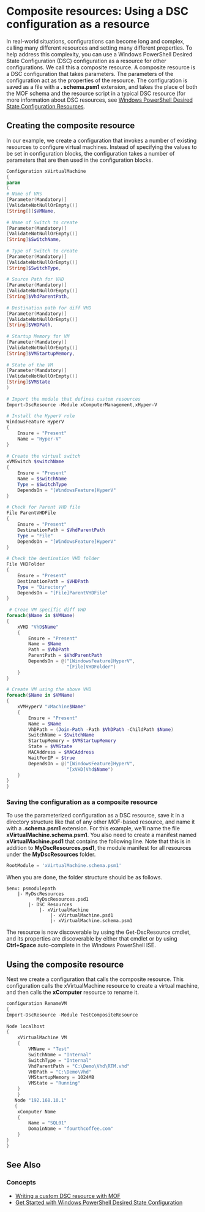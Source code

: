 # Composite resources: Using a DSC configuration as a resource

In real-world situations, configurations can become long and complex, calling many different resources and setting many different properties. To help address this complexity, you can use a Windows PowerShell Desired State Configuration (DSC) configuration as a resource for other configurations. We call this a composite resource. A composite resource is a DSC configuration that takes parameters. The parameters of the configuration act as the properties of the resource. The configuration is saved as a file with a **. schema.psm1** extension, and takes the place of both the MOF schema and the resource script in a typical DSC resource (for more information about DSC resources, see [Windows PowerShell Desired State Configuration Resources](TODO).

## Creating the composite resource

In our example, we create a configuration that invokes a number of existing resources to configure virtual machines. Instead of specifying the values to be set in configuration blocks, the configuration takes a number of parameters that are then used in the configuration blocks.

```powershell
Configuration xVirtualMachine
{
param
(
# Name of VMs
[Parameter(Mandatory)]
[ValidateNotNullOrEmpty()]
[String[]]$VMName,
 
# Name of Switch to create
[Parameter(Mandatory)]
[ValidateNotNullOrEmpty()]
[String]$SwitchName,
 
# Type of Switch to create
[Parameter(Mandatory)]
[ValidateNotNullOrEmpty()]
[String]$SwitchType,
 
# Source Path for VHD
[Parameter(Mandatory)]
[ValidateNotNullOrEmpty()]
[String]$VhdParentPath,
 
# Destination path for diff VHD
[Parameter(Mandatory)]
[ValidateNotNullOrEmpty()]
[String]$VHDPath,
 
# Startup Memory for VM
[Parameter(Mandatory)]
[ValidateNotNullOrEmpty()]
[String]$VMStartupMemory,
 
# State of the VM
[Parameter(Mandatory)]
[ValidateNotNullOrEmpty()]
[String]$VMState
)
 
# Import the module that defines custom resources
Import-DscResource -Module xComputerManagement,xHyper-V
 
# Install the HyperV role 
WindowsFeature HyperV
{
    Ensure = "Present"
    Name = "Hyper-V" 
}
 
# Create the virtual switch 
xVMSwitch $switchName
{
    Ensure = "Present"
    Name = $switchName
    Type = $SwitchType
    DependsOn = "[WindowsFeature]HyperV"
}
 
# Check for Parent VHD file
File ParentVHDFile
{
    Ensure = "Present"
    DestinationPath = $VhdParentPath
    Type = "File"
    DependsOn = "[WindowsFeature]HyperV"
}
 
# Check the destination VHD folder
File VHDFolder
{
    Ensure = "Present"
    DestinationPath = $VHDPath
    Type = "Directory"
    DependsOn = "[File]ParentVHDFile"
}
 
 # Creae VM specific diff VHD
foreach($Name in $VMName)
{
    xVHD "VhD$Name"
    {
        Ensure = "Present"
        Name = $Name
        Path = $VhDPath
        ParentPath = $VhdParentPath
        DependsOn = @("[WindowsFeature]HyperV",
                      "[File]VHDFolder")
    }
}
 
# Create VM using the above VHD
foreach($Name in $VMName)
{
    xVMHyperV "VMachine$Name"
    {
        Ensure = "Present"
        Name = $Name
        VhDPath = (Join-Path -Path $VhDPath -ChildPath $Name)
        SwitchName = $SwitchName
        StartupMemory = $VMStartupMemory
        State = $VMState
        MACAddress = $MACAddress 
        WaitForIP = $true
        DependsOn = @("[WindowsFeature]HyperV",
                      "[xVHD]Vhd$Name")
    }
} 
}
```

### Saving the configuration as a composite resource

To use the parameterized configuration as a DSC resource, save it in a directory structure like that of any other MOF-based resource, and name it with a **.schema.psm1** extension. For this example, we’ll name the file **xVirtualMachine.schema.psm1**. You also need to create a manifest named **xVirtualMachine.psd1** that contains the following line. Note that this is in addition to **MyDscResources.psd1**, the module manifest for all resources under the **MyDscResources** folder.

```powershell
RootModule = 'xVirtualMachine.schema.psm1'
```

When you are done, the folder structure should be as follows.

```
$env: psmodulepath
    |- MyDscResources 
           MyDscResources.psd1
        |- DSC Resources 
            |- xVirtualMachine
                |- xVirtualMachine.psd1 
                |- xVirtualMachine.schema.psm1
```

The resource is now discoverable by using the Get-DscResource cmdlet, and its properties are discoverable by either that cmdlet or by using **Ctrl+Space** auto-complete in the Windows PowerShell ISE.

## Using the composite resource

Next we create a configuration that calls the composite resource. This configuration calls the xVirtualMachine resource to create a virtual machine, and then calls the **xComputer** resource to rename it.

```powershell
configuration RenameVM
{
Import-DscResource -Module TestCompositeResource
 
Node localhost
{
    xVirtualMachine VM
    {
        VMName = "Test"
        SwitchName = "Internal"
        SwitchType = "Internal"
        VhdParentPath = "C:\Demo\Vhd\RTM.vhd"
        VHDPath = "C:\Demo\Vhd"
        VMStartupMemory = 1024MB
        VMState = "Running"
    }
    }
   Node "192.168.10.1"
   {   
    xComputer Name
    {
        Name = "SQL01"
        DomainName = "fourthcoffee.com" 
    }                                                                                                                                                                                                                                                               
}
} 
```

## See Also
### Concepts
* [Writing a custom DSC resource with MOF](dsc/authoringResourceMof.md)
* [Get Started with Windows PowerShell Desired State Configuration](dsc/getStarted.md) 
